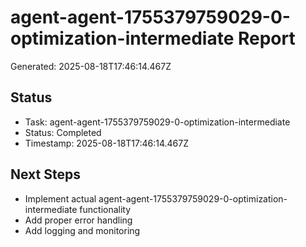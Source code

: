 # agent-agent-1755379759029-0-optimization-intermediate Report

Generated: 2025-08-18T17:46:14.467Z

## Status
- Task: agent-agent-1755379759029-0-optimization-intermediate
- Status: Completed
- Timestamp: 2025-08-18T17:46:14.467Z

## Next Steps
- Implement actual agent-agent-1755379759029-0-optimization-intermediate functionality
- Add proper error handling
- Add logging and monitoring
